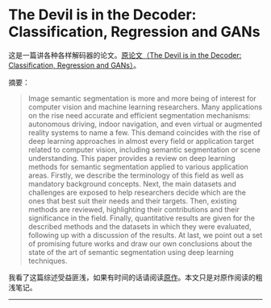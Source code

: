 # The Devil is in the Decoder: Classification, Regression and GANs

这是一篇讲各种各样解码器的论文。[原论文（The Devil is in the Decoder: Classification, Regression and GANs）](./The-Devil-is-in-the-Decoder-Classification-Regression-and-GANs.pdf)。

摘要：

> Image semantic segmentation is more and more being of interest for computer vision and machine learning researchers. Many applications on the rise need accurate and efficient segmentation mechanisms: autonomous driving, indoor navigation, and even virtual or augmented reality systems to name a few. This demand coincides with the rise of deep learning approaches in almost every field or application target related to computer vision, including semantic segmentation or scene understanding. This paper provides a review on deep learning methods for semantic segmentation applied to various application areas. Firstly, we describe the terminology of this field as well as mandatory background concepts. Next, the main datasets and challenges are exposed to help researchers decide which are the ones that best suit their needs and their targets. Then, existing methods are reviewed, highlighting their contributions and their significance in the field. Finally, quantitative results are given for the described methods and the datasets in which they were evaluated, following up with a discussion of the results. At last, we point out a set of promising future works and draw our own conclusions about the state of the art of semantic segmentation using deep learning techniques.

我看了这篇综述受益匪浅，如果有时间的话请阅读[原作](./The-Devil-is-in-the-Decoder-Classification-Regression-and-GANs.pdf)。本文只是对原作阅读的粗浅笔记。

---

